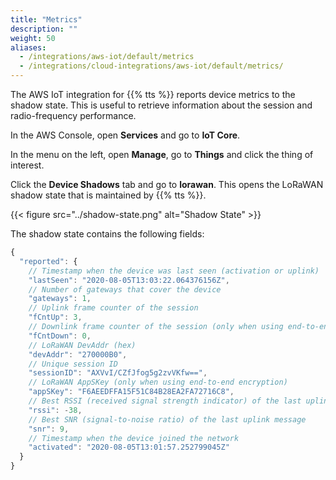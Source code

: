 ```yaml
---
title: "Metrics"
description: ""
weight: 50
aliases:
  - /integrations/aws-iot/default/metrics
  - /integrations/cloud-integrations/aws-iot/default/metrics/
---
```


The AWS IoT integration for {{% tts %}} reports device metrics to the shadow state. This is useful to retrieve information about the session and radio-frequency performance.

<!--more-->

In the AWS Console, open **Services** and go to **IoT Core**.

In the menu on the left, open **Manage**, go to **Things** and click the thing of interest.

Click the **Device Shadows** tab and go to **lorawan**. This opens the LoRaWAN shadow state that is maintained by {{% tts %}}.

{{< figure src="../shadow-state.png" alt="Shadow State" >}}

The shadow state contains the following fields:

```js
{
  "reported": {
    // Timestamp when the device was last seen (activation or uplink)
    "lastSeen": "2020-08-05T13:03:22.064376156Z",
    // Number of gateways that cover the device
    "gateways": 1,
    // Uplink frame counter of the session
    "fCntUp": 3,
    // Downlink frame counter of the session (only when using end-to-end encryption)
    "fCntDown": 0,
    // LoRaWAN DevAddr (hex)
    "devAddr": "270000B0",
    // Unique session ID
    "sessionID": "AXVvI/CZfJfog5g2zvVKfw==",
    // LoRaWAN AppSKey (only when using end-to-end encryption)
    "appSKey": "F6AEEDFFA15F51C84B28EA2FA72716C8",
    // Best RSSI (received signal strength indicator) of the last uplink message
    "rssi": -38,
    // Best SNR (signal-to-noise ratio) of the last uplink message
    "snr": 9,
    // Timestamp when the device joined the network
    "activated": "2020-08-05T13:01:57.252799045Z"
  }
}
```
